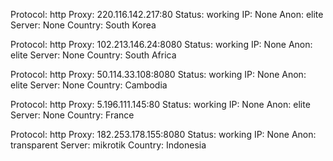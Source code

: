 Protocol: http
Proxy: 220.116.142.217:80
Status: working
IP: None
Anon: elite
Server: None
Country: South Korea

Protocol: http
Proxy: 102.213.146.24:8080
Status: working
IP: None
Anon: elite
Server: None
Country: South Africa

Protocol: http
Proxy: 50.114.33.108:8080
Status: working
IP: None
Anon: elite
Server: None
Country: Cambodia

Protocol: http
Proxy: 5.196.111.145:80
Status: working
IP: None
Anon: elite
Server: None
Country: France

Protocol: http
Proxy: 182.253.178.155:8080
Status: working
IP: None
Anon: transparent
Server: mikrotik
Country: Indonesia

